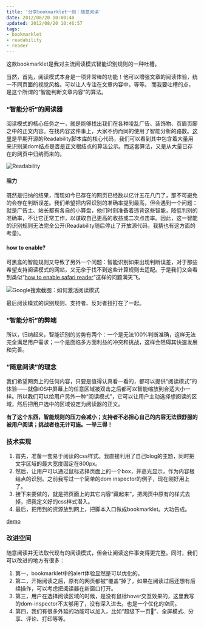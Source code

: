 ```yaml
---
title: '分享bookmarklet一则：随意阅读'
date: 2012/08/20 10:00:40
updated: 2012/08/20 10:46:57
tags:
- bookmarklet
- readability
- reader
---
```


这款bookmarklet是我对主流阅读模式智能识别规则的一种吐槽。

当然，首先，阅读模式本身是一项非常棒的功能！他可以增强文章的阅读体验，统一不同页面的视觉风格。可以让人专注在文章内容中。等等。
而我要吐槽的点，是这个所谓的“智能判断文章内容”的算法。

### “智能分析”的阅读器

阅读模式的核心任务之一，就是能够找出我们在各种凌乱广告、装饰物、页眉页脚之中的正文内容。在找内容这件事上，大家不约而同的使用了智能分析的路数。[这里](http://code.google.com/p/arc90labs-readability/source/browse/trunk/js/readability.js)是早期开源的Readability脚本库的核心代码，我们可以看到其中包含着大量用来识别某dom结点是否是正文根结点的算法公示。而这套算法，又是从大量已存在的网页中归纳而来的。

![Readability](/uploads/2012/08/3234165205.png)

#### 阻力

既然是归纳的结果，而现如今已存在的网页已经数以亿计五花八门了，那不可避免的会存在判断误差。我们希望把内容识别的准确率提到最高，但会遇到一个问题：就是广告主、站长都有各自的小算盘，他们时刻准备着违背这些智能，降低判别的准确率，不让它正常工作，以谋取自己更高的收益或二次点击率。因此，这一智能的识别规则无法完全公开(Readability随后停止了开放源代码，我猜也有这方面的考量)。

#### how to enable?

可黑盒的智能规则又导致了另外一个问题：智能识别如果出现判断误差，对于那些希望支持阅读模式的网站，又无奈于找不到这些计算规则去适配。于是我们又会看到类似“[how to enable safari reader](http://www.google.com/search?q=how-to-enable-safari-reader)”这样的问题满天飞。

![Google搜索截图：如何激活阅读模式](/uploads/2012/08/938520538.png)

最后阅读模式的识别规则、支持者、反对者扭打在了一起。

<!--more-->

### “智能分析”的弊端

所以，归纳起来，智能识别的劣势有两个：一个是无法100%判断准确，这样无法完全满足用户需求；一个是面临多方面利益的冲突和挑战，这样会阻碍其快速发展和完善。

### “随意阅读”的理念

我们希望网页上的任何内容，只要是值得认真看一看的，都可以提供“阅读模式”的体验——就像iOS中屏幕上的任意区域被双击之后都可以智能缩放到合适大小一样。所以我们可以给用户另外一种“阅读模式”，它可以让用户主动选择想阅读的区域，然后把用户选中的区域设定为阅读器的正文。

__有了这个东西，智能规则的压力会减小；支持者不必担心自己的内容无法很舒服的被用户阅读；挑战者也无计可施。一举三得！__

### 技术实现

1. 首先，准备一套易于阅读的css样式。我直接利用了自己blog的主题，同时把文字区域的最大宽度固定在800px。
2. 然后，让用户可以通过鼠标选择页面上的一个box，并高光显示，作为内容根结点的识别。之前我写过一个简单的dom inspector的例子，现在刚好用上了。
3. 接下来要做的，就是把页面上的其它内容“藏起来”，把网页中原有的样式去掉，把我定义好的css样式潜入。
4. 最后，把用到的资源放到网上，把脚本入口做成bookmarklet。大功告成。

[demo](/demos/dom-inspector/)

### 改进空间

随意阅读并无法取代现有的阅读模式，但会让阅读这件事变得更完整。同时，我们可以改进的地方有很多：

1. 第一，bookmarklet中的alert体验显然是可以优化的。
2. 第二，开始阅读之后，原有的网页都被“覆盖”掉了，如果在阅读过后还想有后续操作，可以考虑把阅读器在新窗口打开。
3. 第三，用户在选择阅读区域的时候，是没有鼠标hover交互效果的，这里我写的dom-inspector不太够用了，没有深入进去。也是一个优化的空间。
4. 第四，我们有很多外延的功能可以加入，比如“超级下一页”、全屏模式、分享、评论、打印等等。
